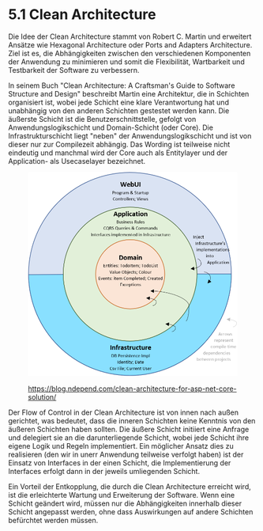 # 5.1 Clean Architecture

Die Idee der Clean Architecture stammt von Robert C. Martin und erweitert Ansätze wie Hexagonal Architecture oder Ports and Adapters Architecture. Ziel ist es, die Abhängigkeiten zwischen den verschiedenen Komponenten der Anwendung zu minimieren und somit die Flexibilität, Wartbarkeit und Testbarkeit der Software zu verbessern.

In seinem Buch "Clean Architecture: A Craftsman's Guide to Software Structure and Design" beschreibt Martin eine Architektur, die in Schichten organisiert ist, wobei jede Schicht eine klare Verantwortung hat und unabhängig von den anderen Schichten gestestet werden kann. Die äußerste Schicht ist die Benutzerschnittstelle, gefolgt von Anwendungslogikschicht und Domain-Schicht (oder Core). Die Infrastrukturschicht liegt "neben" der Anwendungslogikschicht und ist von dieser nur zur Compilezeit abhängig. Das Wording ist teilweise nicht eindeutig und manchmal wird der Core auch als Entitylayer und der Application- als Usecaselayer bezeichnet.

<figure><img src="../.gitbook/assets/clean arch.png" alt=""><figcaption><p><a href="https://blog.ndepend.com/clean-architecture-for-asp-net-core-solution/">https://blog.ndepend.com/clean-architecture-for-asp-net-core-solution/</a></p></figcaption></figure>

Der Flow of Control in der Clean Architecture ist von innen nach außen gerichtet, was bedeutet, dass die inneren Schichten keine Kenntnis von den äußeren Schichten haben sollten. Die äußere Schicht initiiert eine Anfrage und delegiert sie an die darunterliegende Schicht, wobei jede Schicht ihre eigene Logik und Regeln implementiert. Ein möglicher Ansatz dies zu realisieren (den wir in unerr Anwendung teilweise verfolgt haben) ist der Einsatz von Interfaces in der einen Schicht, die Implementierung der Interfaces erfolgt dann in der jeweils umliegenden Schicht.

Ein Vorteil der Entkopplung, die durch die Clean Architecture erreicht wird, ist die erleichterte Wartung und Erweiterung der Software. Wenn eine Schicht geändert wird, müssen nur die Abhängigkeiten innerhalb dieser Schicht angepasst werden, ohne dass Auswirkungen auf andere Schichten befürchtet werden müssen.
